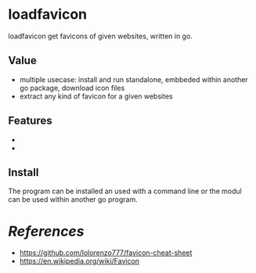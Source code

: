 # loadfavicon

loadfavicon get favicons of given websites, written in go.

## Value

- multiple usecase: install and run standalone, embbeded within another go package, download icon files
- extract any kind of favicon for a given websites

## Features

- 
- 

## Install

The program can be installed an used with a command line or the modul can be used within another go program.



# _References_

- https://github.com/lolorenzo777/favicon-cheat-sheet
- https://en.wikipedia.org/wiki/Favicon


